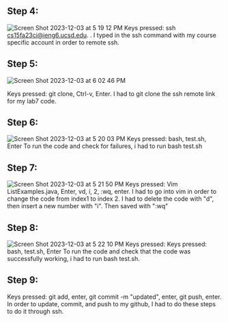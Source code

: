 ## Step 4:
![Screen Shot 2023-12-03 at 5 19 12 PM](https://github.com/Naweidh/cse15l-lab-reports/assets/146774867/e3abafc2-c76e-40a0-b160-41ac7e2d05d3)
Keys pressed: ssh cs15fa23ci@ieng6.ucsd.edu. <Enter>. I typed in the ssh command with my course specific account in order to remote ssh. 

## Step 5:
![Screen Shot 2023-12-03 at 6 02 46 PM](https://github.com/Naweidh/cse15l-lab-reports/assets/146774867/77c43671-60e9-4a5d-a4bb-1e1bc140c0dc)

Keys pressed: git clone, Ctrl-v, Enter. I had to git clone the ssh remote link for my lab7 code.

## Step 6:
![Screen Shot 2023-12-03 at 5 20 03 PM](https://github.com/Naweidh/cse15l-lab-reports/assets/146774867/bff51b29-a7a4-45af-aa66-6c9b24366642)
Keys pressed: bash, test.sh, Enter
To run the code and check for failures, i had to run bash test.sh

## Step 7:
![Screen Shot 2023-12-03 at 5 21 50 PM](https://github.com/Naweidh/cse15l-lab-reports/assets/146774867/2f286444-98d7-40d2-b0a0-577ffedfe947)
Keys pressed: Vim ListExamples.java, Enter, vd, i, 2, :wq, enter. 
I had to go into vim in order to change the code from index1 to index 2. I had to delete the code with "d", then insert a new number with "i". Then saved with ":wq"

## Step 8:
![Screen Shot 2023-12-03 at 5 22 10 PM](https://github.com/Naweidh/cse15l-lab-reports/assets/146774867/ae108831-655a-4a1c-8b98-45ef4dda4a26)
Keys pressed:
Keys pressed: bash, test.sh, Enter
To run the code and check that the code was successfully working, i had to run bash test.sh.

## Step 9:
Keys pressed: git add, enter, git commit -m "updated", enter, git push, enter. 
In order to update, commit, and push to my github, I had to do these steps to do it through ssh.


